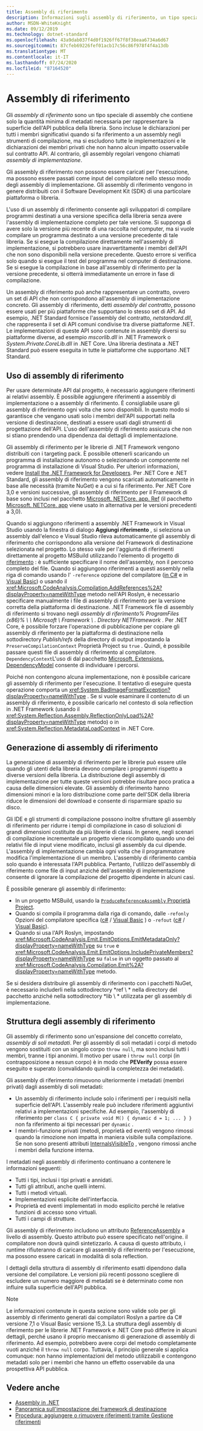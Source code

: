 ```yaml
---
title: Assembly di riferimento
description: Informazioni sugli assembly di riferimento, un tipo speciale di assembly in .NET che contengono solo la superficie dell'API pubblica della libreria
author: MSDN-WhiteKnight
ms.date: 09/12/2019
ms.technology: dotnet-standard
ms.openlocfilehash: 43a9dab037f4d0f1926ff67f8f38eaa6734a6d67
ms.sourcegitcommit: 87cfeb69226fef01acb17c56c86f978f4f4a13db
ms.translationtype: MT
ms.contentlocale: it-IT
ms.lasthandoff: 07/24/2020
ms.locfileid: "87164520"
---
```

# <a name="reference-assemblies"></a>Assembly di riferimento

Gli *assembly di riferimento* sono un tipo speciale di assembly che contiene solo la quantità minima di metadati necessaria per rappresentare la superficie dell'API pubblica della libreria. Sono incluse le dichiarazioni per tutti i membri significativi quando si fa riferimento a un assembly negli strumenti di compilazione, ma si escludono tutte le implementazioni e le dichiarazioni dei membri privati che non hanno alcun impatto osservabile sul contratto API. Al contrario, gli assembly regolari vengono chiamati *assembly di implementazione*.

Gli assembly di riferimento non possono essere caricati per l'esecuzione, ma possono essere passati come input del compilatore nello stesso modo degli assembly di implementazione. Gli assembly di riferimento vengono in genere distribuiti con il Software Development Kit (SDK) di una particolare piattaforma o libreria.

L'uso di un assembly di riferimento consente agli sviluppatori di compilare programmi destinati a una versione specifica della libreria senza avere l'assembly di implementazione completo per tale versione. Si supponga di avere solo la versione più recente di una raccolta nel computer, ma si vuole compilare un programma destinato a una versione precedente di tale libreria. Se si esegue la compilazione direttamente nell'assembly di implementazione, si potrebbero usare inavvertitamente i membri dell'API che non sono disponibili nella versione precedente. Questo errore si verifica solo quando si esegue il test del programma nel computer di destinazione. Se si esegue la compilazione in base all'assembly di riferimento per la versione precedente, si otterrà immediatamente un errore in fase di compilazione.

Un assembly di riferimento può anche rappresentare un contratto, ovvero un set di API che non corrispondono all'assembly di implementazione concreto. Gli assembly di riferimento, detti *assembly del contratto*, possono essere usati per più piattaforme che supportano lo stesso set di API. Ad esempio, .NET Standard fornisce l'assembly del contratto, *netstandard.dll*, che rappresenta il set di API comuni condivise tra diverse piattaforme .NET. Le implementazioni di queste API sono contenute in assembly diversi su piattaforme diverse, ad esempio *mscorlib.dll* in .NET Framework o *System.Private.CoreLib.dll* in .NET Core. Una libreria destinata a .NET Standard può essere eseguita in tutte le piattaforme che supportano .NET Standard.

## <a name="using-reference-assemblies"></a>Uso di assembly di riferimento

Per usare determinate API dal progetto, è necessario aggiungere riferimenti ai relativi assembly. È possibile aggiungere riferimenti a assembly di implementazione o a assembly di riferimento. È consigliabile usare gli assembly di riferimento ogni volta che sono disponibili. In questo modo si garantisce che vengano usati solo i membri dell'API supportati nella versione di destinazione, destinati a essere usati dagli strumenti di progettazione dell'API. L'uso dell'assembly di riferimento assicura che non si stiano prendendo una dipendenza dai dettagli di implementazione.

Gli assembly di riferimento per le librerie di .NET Framework vengono distribuiti con i targeting pack. È possibile ottenerli scaricando un programma di installazione autonomo o selezionando un componente nel programma di installazione di Visual Studio. Per ulteriori informazioni, vedere [Install the .NET Framework for Developers](../../framework/install/guide-for-developers.md). Per .NET Core e .NET Standard, gli assembly di riferimento vengono scaricati automaticamente in base alle necessità (tramite NuGet) e a cui si fa riferimento. Per .NET Core 3,0 e versioni successive, gli assembly di riferimento per il Framework di base sono inclusi nel pacchetto [Microsoft. NETCore. app. Ref](https://www.nuget.org/packages/Microsoft.NETCore.App.Ref) (il pacchetto [Microsoft. NETCore. app](https://www.nuget.org/packages/Microsoft.NETCore.App) viene usato in alternativa per le versioni precedenti a 3,0).

Quando si aggiungono riferimenti a assembly .NET Framework in Visual Studio usando la finestra di dialogo **Aggiungi riferimento** , si seleziona un assembly dall'elenco e Visual Studio rileva automaticamente gli assembly di riferimento che corrispondono alla versione del Framework di destinazione selezionata nel progetto. Lo stesso vale per l'aggiunta di riferimenti direttamente al progetto MSBuild utilizzando l'elemento di progetto di [riferimento](/visualstudio/msbuild/common-msbuild-project-items#reference) : è sufficiente specificare il nome dell'assembly, non il percorso completo del file. Quando si aggiungono riferimenti a questi assembly nella riga di comando usando l' `-reference` opzione del compilatore ([in C#](../../csharp/language-reference/compiler-options/reference-compiler-option.md) e in [Visual Basic](../../visual-basic/reference/command-line-compiler/reference.md)) o usando il <xref:Microsoft.CodeAnalysis.Compilation.AddReferences%2A?displayProperty=nameWithType> metodo nell'API Roslyn, è necessario specificare manualmente i file di assembly di riferimento per la versione corretta della piattaforma di destinazione. .NET Framework file di assembly di riferimento si trovano negli *assembly di riferimento% ProgramFiles (x86)% \\ \\ Microsoft \\ Framework \\ . Directory NETFramework* . Per .NET Core, è possibile forzare l'operazione di pubblicazione per copiare gli assembly di riferimento per la piattaforma di destinazione nella sottodirectory *Publish/refs* della directory di output impostando la `PreserveCompilationContext` Proprietà Project su `true` . Quindi, è possibile passare questi file di assembly di riferimento al compilatore. `DependencyContext`L'uso di dal pacchetto [Microsoft. Extensions. DependencyModel](https://www.nuget.org/packages/Microsoft.Extensions.DependencyModel/) consente di individuare i percorsi.

Poiché non contengono alcuna implementazione, non è possibile caricare gli assembly di riferimento per l'esecuzione. Il tentativo di eseguire questa operazione comporta un <xref:System.BadImageFormatException?displayProperty=nameWithType> . Se si vuole esaminare il contenuto di un assembly di riferimento, è possibile caricarlo nel contesto di sola reflection in .NET Framework (usando il <xref:System.Reflection.Assembly.ReflectionOnlyLoad%2A?displayProperty=nameWithType> metodo) o in <xref:System.Reflection.MetadataLoadContext> in .NET Core.

## <a name="generating-reference-assemblies"></a>Generazione di assembly di riferimento

La generazione di assembly di riferimento per le librerie può essere utile quando gli utenti della libreria devono compilare i programmi rispetto a diverse versioni della libreria. La distribuzione degli assembly di implementazione per tutte queste versioni potrebbe risultare poco pratica a causa delle dimensioni elevate. Gli assembly di riferimento hanno dimensioni minori e la loro distribuzione come parte dell'SDK della libreria riduce le dimensioni del download e consente di risparmiare spazio su disco.

Gli IDE e gli strumenti di compilazione possono inoltre sfruttare gli assembly di riferimento per ridurre i tempi di compilazione in caso di soluzioni di grandi dimensioni costituite da più librerie di classi. In genere, negli scenari di compilazione incrementale un progetto viene ricompilato quando uno dei relativi file di input viene modificato, inclusi gli assembly da cui dipende. L'assembly di implementazione cambia ogni volta che il programmatore modifica l'implementazione di un membro. L'assembly di riferimento cambia solo quando è interessata l'API pubblica. Pertanto, l'utilizzo dell'assembly di riferimento come file di input anziché dell'assembly di implementazione consente di ignorare la compilazione del progetto dipendente in alcuni casi.

È possibile generare gli assembly di riferimento:

- In un progetto MSBuild, usando la [ `ProduceReferenceAssembly` Proprietà Project](/visualstudio/msbuild/common-msbuild-project-properties).
- Quando si compila il programma dalla riga di comando, dalle `-refonly` Opzioni del compilatore specifica ([c#](../../csharp/language-reference/compiler-options/refonly-compiler-option.md)  /  [Visual Basic](../../visual-basic/reference/command-line-compiler/refonly-compiler-option.md) ) o `-refout` ([c#](../../csharp/language-reference/compiler-options/refout-compiler-option.md)  /  [Visual Basic](../../visual-basic/reference/command-line-compiler/refout-compiler-option.md)).
- Quando si usa l'API Roslyn, impostando <xref:Microsoft.CodeAnalysis.Emit.EmitOptions.EmitMetadataOnly?displayProperty=nameWithType> su `true` e <xref:Microsoft.CodeAnalysis.Emit.EmitOptions.IncludePrivateMembers?displayProperty=nameWithType> su `false` in un oggetto passato al <xref:Microsoft.CodeAnalysis.Compilation.Emit%2A?displayProperty=nameWithType> metodo.

Se si desidera distribuire gli assembly di riferimento con i pacchetti NuGet, è necessario includerli nella sottodirectory *ref \\ * nella directory del pacchetto anziché nella sottodirectory *lib \\ * utilizzata per gli assembly di implementazione.

## <a name="reference-assemblies-structure"></a>Struttura degli assembly di riferimento

Gli assembly di riferimento sono un'espansione del concetto correlato, *assembly di soli metadati*. Per gli assembly di soli metadati i corpi di metodo vengono sostituiti con un singolo corpo `throw null`, ma sono inclusi tutti i membri, tranne i tipi anonimi. Il motivo per usare i `throw null` corpi (in contrapposizione a nessun corpo) è in modo che **PEVerify** possa essere eseguito e superato (convalidando quindi la completezza dei metadati).

Gli assembly di riferimento rimuovono ulteriormente i metadati (membri privati) dagli assembly di soli metadati:

- Un assembly di riferimento include solo i riferimenti per i requisiti nella superficie dell'API. L'assembly reale può includere riferimenti aggiuntivi relativi a implementazioni specifiche. Ad esempio, l'assembly di riferimento per `class C { private void M() { dynamic d = 1; ... } }` non fa riferimento ai tipi necessari per `dynamic` .
- I membri-funzione privati (metodi, proprietà ed eventi) vengono rimossi quando la rimozione non impatta in maniera visibile sulla compilazione. Se non sono presenti attributi [InternalsVisibleTo](xref:System.Runtime.CompilerServices.InternalsVisibleToAttribute) , vengono rimossi anche i membri della funzione interna.

I metadati negli assembly di riferimento continuano a contenere le informazioni seguenti:

- Tutti i tipi, inclusi i tipi privati e annidati.
- Tutti gli attributi, anche quelli interni.
- Tutti i metodi virtuali.
- Implementazioni esplicite dell'interfaccia.
- Proprietà ed eventi implementati in modo esplicito perché le relative funzioni di accesso sono virtuali.
- Tutti i campi di strutture.

Gli assembly di riferimento includono un attributo [ReferenceAssembly](xref:System.Runtime.CompilerServices.ReferenceAssemblyAttribute) a livello di assembly. Questo attributo può essere specificato nell'origine. il compilatore non dovrà quindi sintetizzarlo. A causa di questo attributo, i runtime rifiuteranno di caricare gli assembly di riferimento per l'esecuzione, ma possono essere caricati in modalità di sola reflection.

I dettagli della struttura di assembly di riferimento esatti dipendono dalla versione del compilatore. Le versioni più recenti possono scegliere di escludere un numero maggiore di metadati se è determinato come non influire sulla superficie dell'API pubblica.

> [!NOTE]
> Le informazioni contenute in questa sezione sono valide solo per gli assembly di riferimento generati dai compilatori Roslyn a partire da C# versione 7,1 o Visual Basic versione 15,3. La struttura degli assembly di riferimento per le librerie .NET Framework e .NET Core può differire in alcuni dettagli, perché usano il proprio meccanismo di generazione di assembly di riferimento. Ad esempio, potrebbero avere corpi del metodo completamente vuoti anziché il `throw null` corpo. Tuttavia, il principio generale si applica comunque: non hanno implementazioni del metodo utilizzabili e contengono metadati solo per i membri che hanno un effetto osservabile da una prospettiva API pubblica.

## <a name="see-also"></a>Vedere anche

- [Assembly in .NET](index.md)
- [Panoramica sull'impostazione dei framework di destinazione](/visualstudio/ide/visual-studio-multi-targeting-overview)
- [Procedura: aggiungere o rimuovere riferimenti tramite Gestione riferimenti](/visualstudio/ide/how-to-add-or-remove-references-by-using-the-reference-manager)
